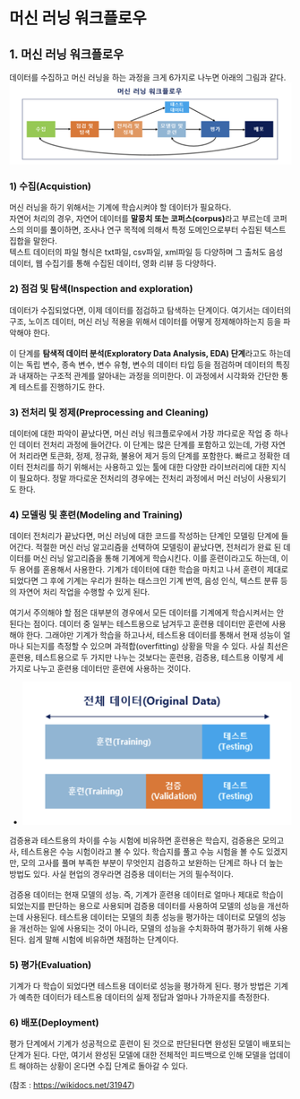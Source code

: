 # 머신 러닝 워크플로우

## 1. 머신 러닝 워크플로우
데이터를 수집하고 머신 러닝을 하는 과정을 크게 6가지로 나누면 아래의 그림과 같다.
![Alt text](/images/ml/1-machine-learning-workflow.png)

### 1) 수집(Acquistion)
머신 러닝을 하기 위해서는 기계에 학습시켜야 할 데이터가 필요하다.<br>
자연어 처리의 경우, 자연어 데이터를 <b>말뭉치 또는 코퍼스(corpus)</b>라고 부르는데 코퍼스의 의미를 풀이하면, 조사나 연구 목적에 의해서 특정 도메인으로부터 수집된 텍스트 집합을 말한다.<br>
텍스트 데이터의 파일 형식은 txt파일, csv파일, xml파일 등 다양하며 그 출처도 음성 데이터, 웹 수집기를 통해 수집된 데이터, 영화 리뷰 등 다양하다.

### 2) 점검 및 탐색(Inspection and exploration)
데이터가 수집되었다면, 이제 데이터를 점검하고 탐색하는 단계이다. 여기서는 데이터의 구조, 노이즈 데이터, 머신 러닝 적용을 위해서 데이터를 어떻게 정제해야하는지 등을 파악해야 한다.<br><br>
이 단계를 <b>탐색적 데이터 분석(Exploratory Data Analysis, EDA) 단계</b>라고도 하는데 이는 독립 변수, 종속 변수, 변수 유형, 변수의 데이터 타입 등을 점검하며 데이터의 특징과 내재하는 구조적 관계를 알아내는 과정을 의미한다. 이 과정에서 시각화와 간단한 통계 테스트를 진행하기도 한다.

### 3) 전처리 및 정제(Preprocessing and Cleaning)
데이터에 대한 파악이 끝났다면, 머신 러닝 워크플로우에서 가장 까다로운 작업 중 하나인 데이터 전처리 과정에 들어간다. 이 단계는 많은 단계를 포함하고 있는데, 가령 자연어 처리라면 토큰화, 정제, 정규화, 불용어 제거 등의 단계를 포함한다. 빠르고 정확한 데이터 전처리를 하기 위해서는 사용하고 있는 툴에 대한 다양한 라이브러리에 대한 지식이 필요하다. 정말 까다로운 전처리의 경우에는 전처리 과정에서 머신 러닝이 사용되기도 한다.

### 4) 모델링 및 훈련(Modeling and Training)
데이터 전처리가 끝났다면, 머신 러닝에 대한 코드를 작성하는 단계인 모델링 단계에 들어간다. 적절한 머신 러닝 알고리즘을 선택하여 모델링이 끝났다면, 전처리가 완료 된 데이터를 머신 러닝 알고리즘을 통해 기계에게 학습시킨다. 이를 훈련이라고도 하는데, 이 두 용어를 혼용해서 사용한다. 기계가 데이터에 대한 학습을 마치고 나서 훈련이 제대로 되었다면 그 후에 기계는 우리가 원하는 태스크인 기계 번역, 음성 인식, 텍스트 분류 등의 자연어 처리 작업을 수행할 수 있게 된다.<br><br>
여기서 주의해야 할 점은 대부분의 경우에서 모든 데이터를 기계에게 학습시켜서는 안 된다는 점이다. 데이터 중 일부는 테스트용으로 남겨두고 훈련용 데이터만 훈련에 사용해야 한다. 그래야만 기계가 학습을 하고나서, 테스트용 데이터를 통해서 현재 성능이 얼마나 되는지를 측정할 수 있으며 과적합(overfitting) 상황을 막을 수 있다. 사실 최선은 훈련용, 테스트용으로 두 가지만 나누는 것보다는 훈련용, 검증용, 테스트용 이렇게 세 가지로 나누고 훈련용 데이터만 훈련에 사용하는 것이다.
- ![Alt text](/images/ml/2-ml-data.png)  

검증용과 테스트용의 차이를 수능 시험에 비유하면 훈련용은 학습지, 검증용은 모의고사, 테스트용은 수능 시험이라고 볼 수 있다. 학습지를 풀고 수능 시험을 볼 수도 있겠지만, 모의 고사를 풀며 부족한 부분이 무엇인지 검증하고 보완하는 단계르 하나 더 높는 방법도 있다. 사실 현업의 경우라면 검증용 데이터는 거의 필수적이다.<br><br>
검증용 데이터는 현재 모델의 성능. 즉, 기계가 훈련용 데이터로 얼마나 제대로 학습이 되었는지를 판단하는 용으로 사용되며 검증용 데이터를 사용하여 모델의 성능을 개선하는데 사용된다. 테스트용 데이터는 모델의 최종 성능을 평가하는 데이터로 모델의 성능을 개선하는 일에 사용되는 것이 아니라, 모델의 성능을 수치화하여 평가하기 위해 사용된다. 쉽게 말해 시험에 비유하면 채점하는 단계이다.

### 5) 평가(Evaluation)
기계가 다 학습이 되었다면 테스트용 데이터로 성능을 평가하게 된다. 평가 방법은 기계가 예측한 데이터가 테스트용 데이터의 실제 정답과 얼마나 가까운지를 측정한다.

### 6) 배포(Deployment)
평가 단계에서 기계가 성공적으로 훈련이 된 것으로 판단된다면 완성된 모델이 배포되는 단계가 된다. 다만, 여기서 완성된 모델에 대한 전체적인 피드백으로 인해 모델을 업데이트 해야하는 상황이 온다면 수집 단계로 돌아갈 수 있다. 

(참조 : https://wikidocs.net/31947)